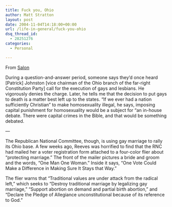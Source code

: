 ```yaml
---
title: Fuck you, Ohio
author: Matt Stratton
layout: post
date: 2004-11-04T14:18:00+00:00
url: /life-in-general/fuck-you-ohio
dsq_thread_id:
  - 28251276
categories:
  - Personal

---
```

From <a href="https://www.salon.com/news/feature/2004/10/18/gayohio/" target="_blank">Salon</a>

During a question-and-answer period, someone says they&#8217;d once heard [Patrick] Johnston [vice chairman of the Ohio branch of the far-right Constitution Party] call for the execution of gays and lesbians. He vigorously denies the charge. Later, he tells me that the decision to put gays to death is a matter best left up to the states. &#8220;If we ever had a nation sufficiently Christian&#8221; to make homosexuality illegal, he says, imposing capital punishment for homosexuality would be a subject for &#8220;an in-house debate. There were capital crimes in the Bible, and that would be something debated.

&#8212;

The Republican National Committee, though, is using gay marriage to rally its Ohio base. A few weeks ago, Reeves was horrified to find that the RNC had mailed her a voter registration form attached to a four-color flier about &#8220;protecting marriage.&#8221; The front of the mailer pictures a bride and groom and the words, &#8220;One Man One Woman.&#8221; Inside it says, &#8220;One Vote Could Make a Difference in Making Sure It Stays that Way.&#8221;

The flier warns that &#8220;Traditional values are under attack from the radical left,&#8221; which seeks to &#8220;Destroy traditional marriage by legalizing gay marriage,&#8221; &#8220;Support abortion on demand and partial birth abortion,&#8221; and &#8220;Declare the Pledge of Allegiance unconstitutional because of its reference to God.&#8221;